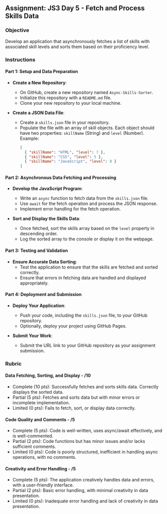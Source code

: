 ## Assignment: JS3 Day 5 - Fetch and Process Skills Data

### Objective

Develop an application that asynchronously fetches a list of skills with associated skill levels and sorts them based on their proficiency level.

### Instructions

#### Part 1: Setup and Data Preparation

- **Create a New Repository**:

  - On GitHub, create a new repository named `Async-Skills-Sorter`.
  - Initialize this repository with a `README.md` file.
  - Clone your new repository to your local machine.

- **Create a JSON Data File**:
  - Create a `skills.json` file in your repository.
  - Populate the file with an array of skill objects. Each object should have two properties: `skillName` (String) and `level` (Number). Example:
    ```json
    [
      { "skillName": "HTML", "level": 7 },
      { "skillName": "CSS", "level": 5 },
      { "skillName": "JavaScript", "level": 8 }
    ]
    ```

#### Part 2: Asynchronous Data Fetching and Processing

- **Develop the JavaScript Program**:

  - Write an `async` function to fetch data from the `skills.json` file.
  - Use `await` for the fetch operation and process the JSON response.
  - Implement error handling for the fetch operation.

- **Sort and Display the Skills Data**:
  - Once fetched, sort the skills array based on the `level` property in descending order.
  - Log the sorted array to the console or display it on the webpage.

#### Part 3: Testing and Validation

- **Ensure Accurate Data Sorting**:
  - Test the application to ensure that the skills are fetched and sorted correctly.
  - Ensure that errors in fetching data are handled and displayed appropriately.

#### Part 4: Deployment and Submission

- **Deploy Your Application**:

  - Push your code, including the `skills.json` file, to your GitHub repository.
  - Optionally, deploy your project using GitHub Pages.

- **Submit Your Work**:
  - Submit the URL link to your GitHub repository as your assignment submission.

### Rubric

#### Data Fetching, Sorting, and Display - /10

- Complete (10 pts): Successfully fetches and sorts skills data. Correctly displays the sorted data.
- Partial (5 pts): Fetches and sorts data but with minor errors or incomplete implementation.
- Limited (0 pts): Fails to fetch, sort, or display data correctly.

#### Code Quality and Comments - /5

- Complete (5 pts): Code is well-written, uses async/await effectively, and is well-commented.
- Partial (2 pts): Code functions but has minor issues and/or lacks sufficient comments.
- Limited (0 pts): Code is poorly structured, inefficient in handling async operations, with no comments.

#### Creativity and Error Handling - /5

- Complete (5 pts): The application creatively handles data and errors, with a user-friendly interface.
- Partial (2 pts): Basic error handling, with minimal creativity in data presentation.
- Limited (0 pts): Inadequate error handling and lack of creativity in data presentation.
